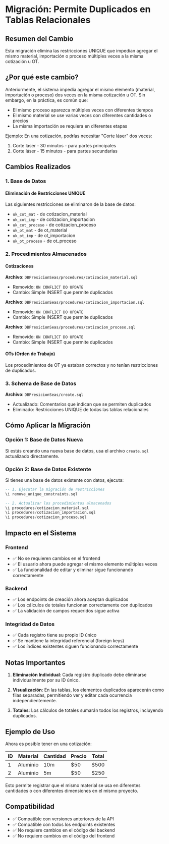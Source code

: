 # Migración: Permite Duplicados en Tablas Relacionales

## Resumen del Cambio

Esta migración elimina las restricciones UNIQUE que impedían agregar el mismo material, importación o proceso múltiples veces a la misma cotización u OT.

## ¿Por qué este cambio?

Anteriormente, el sistema impedía agregar el mismo elemento (material, importación o proceso) dos veces en la misma cotización u OT. Sin embargo, en la práctica, es común que:
- El mismo proceso aparezca múltiples veces con diferentes tiempos
- El mismo material se use varias veces con diferentes cantidades o precios
- La misma importación se requiera en diferentes etapas

Ejemplo: En una cotización, podrías necesitar "Corte láser" dos veces:
1. Corte láser - 30 minutos - para partes principales
2. Corte láser - 15 minutos - para partes secundarias

## Cambios Realizados

### 1. Base de Datos

#### Eliminación de Restricciones UNIQUE

Las siguientes restricciones se eliminaron de la base de datos:
- `uk_cot_mat` - de cotizacion_material
- `uk_cot_imp` - de cotizacion_importacion  
- `uk_cot_proceso` - de cotizacion_proceso
- `uk_ot_mat` - de ot_material
- `uk_ot_imp` - de ot_importacion
- `uk_ot_proceso` - de ot_proceso

### 2. Procedimientos Almacenados

#### Cotizaciones

**Archivo**: `DBPresicionSeas/procedures/cotizacion_material.sql`
- Removido: `ON CONFLICT DO UPDATE`
- Cambio: Simple INSERT que permite duplicados

**Archivo**: `DBPresicionSeas/procedures/cotizacion_importacion.sql`
- Removido: `ON CONFLICT DO UPDATE`
- Cambio: Simple INSERT que permite duplicados

**Archivo**: `DBPresicionSeas/procedures/cotizacion_proceso.sql`
- Removido: `ON CONFLICT DO UPDATE`
- Cambio: Simple INSERT que permite duplicados

#### OTs (Orden de Trabajo)

Los procedimientos de OT ya estaban correctos y no tenían restricciones de duplicados.

### 3. Schema de Base de Datos

**Archivo**: `DBPresicionSeas/create.sql`
- Actualizado: Comentarios que indican que se permiten duplicados
- Eliminado: Restricciones UNIQUE de todas las tablas relacionales

## Cómo Aplicar la Migración

### Opción 1: Base de Datos Nueva
Si estás creando una nueva base de datos, usa el archivo `create.sql` actualizado directamente.

### Opción 2: Base de Datos Existente
Si tienes una base de datos existente con datos, ejecuta:

```sql
-- 1. Ejecutar la migración de restricciones
\i remove_unique_constraints.sql

-- 2. Actualizar los procedimientos almacenados
\i procedures/cotizacion_material.sql
\i procedures/cotizacion_importacion.sql
\i procedures/cotizacion_proceso.sql
```

## Impacto en el Sistema

### Frontend
- ✅ No se requieren cambios en el frontend
- ✅ El usuario ahora puede agregar el mismo elemento múltiples veces
- ✅ La funcionalidad de editar y eliminar sigue funcionando correctamente

### Backend
- ✅ Los endpoints de creación ahora aceptan duplicados
- ✅ Los cálculos de totales funcionan correctamente con duplicados
- ✅ La validación de campos requeridos sigue activa

### Integridad de Datos
- ✅ Cada registro tiene su propio ID único
- ✅ Se mantiene la integridad referencial (foreign keys)
- ✅ Los índices existentes siguen funcionando correctamente

## Notas Importantes

1. **Eliminación Individual**: Cada registro duplicado debe eliminarse individualmente por su ID único.

2. **Visualización**: En las tablas, los elementos duplicados aparecerán como filas separadas, permitiendo ver y editar cada ocurrencia independientemente.

3. **Totales**: Los cálculos de totales sumarán todos los registros, incluyendo duplicados.

## Ejemplo de Uso

Ahora es posible tener en una cotización:

| ID | Material | Cantidad | Precio | Total |
|----|----------|----------|--------|-------|
| 1  | Aluminio | 10m      | $50    | $500  |
| 2  | Aluminio | 5m       | $50    | $250  |

Esto permite registrar que el mismo material se usa en diferentes cantidades o con diferentes dimensiones en el mismo proyecto.

## Compatibilidad

- ✅ Compatible con versiones anteriores de la API
- ✅ Compatible con todos los endpoints existentes
- ✅ No requiere cambios en el código del backend
- ✅ No requiere cambios en el código del frontend

